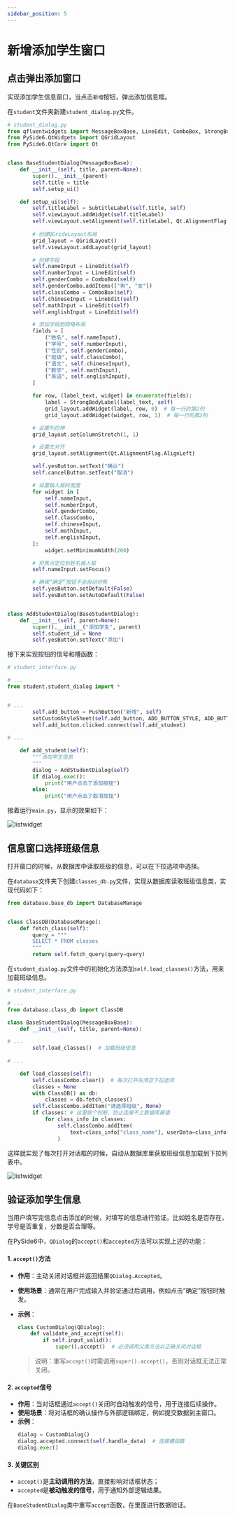 ```yaml
---
sidebar_position: 5
---
```


# 新增添加学生窗口

## 点击弹出添加窗口

实现添加学生信息窗口，当点击`新增`按钮，弹出添加信息框。

在`student`文件夹新建`student_dialog.py`文件。

```python
# student_dialog.py
from qfluentwidgets import MessageBoxBase, LineEdit, ComboBox, StrongBodyLabel, SubtitleLabel
from PySide6.QtWidgets import QGridLayout
from PySide6.QtCore import Qt


class BaseStudentDialog(MessageBoxBase):
    def __init__(self, title, parent=None):
        super().__init__(parent)
        self.title = title
        self.setup_ui()

    def setup_ui(self):
        self.titleLabel = SubtitleLabel(self.title, self)
        self.viewLayout.addWidget(self.titleLabel)
        self.viewLayout.setAlignment(self.titleLabel, Qt.AlignmentFlag.AlignCenter)
        
        # 创建QGrideLayout布局
        grid_layout = QGridLayout()
        self.viewLayout.addLayout(grid_layout)

        # 创建字段
        self.nameInput = LineEdit(self)
        self.numberInput = LineEdit(self)
        self.genderCombo = ComboBox(self)
        self.genderCombo.addItems(["男", "女"])
        self.classCombo = ComboBox(self)
        self.chineseInput = LineEdit(self)
        self.mathInput = LineEdit(self)
        self.englishInput = LineEdit(self)

        # 添加字段到网格布局
        fields = [
            ("姓名", self.nameInput),
            ("学号", self.numberInput),
            ("性别", self.genderCombo),
            ("班级", self.classCombo),
            ("语文", self.chineseInput),
            ("数学", self.mathInput),
            ("英语", self.englishInput),
        ]

        for row, (label_text, widget) in enumerate(fields):
            label = StrongBodyLabel(label_text, self)
            grid_layout.addWidget(label, row, 0)  # 每一行的第2列
            grid_layout.addWidget(widget, row, 1)  # 每一行的第2列

        # 设置列拉伸
        grid_layout.setColumnStretch(1, 1)

        # 设置左对齐
        grid_layout.setAlignment(Qt.AlignmentFlag.AlignLeft)

        self.yesButton.setText("确认")
        self.cancelButton.setText("取消")

        # 设置输入框的宽度
        for widget in [
            self.nameInput,
            self.numberInput,
            self.genderCombo,
            self.classCombo,
            self.chineseInput,
            self.mathInput,
            self.englishInput,
        ]:
            widget.setMinimumWidth(200)

        # 将焦点定位到姓名输入框
        self.nameInput.setFocus()

        # 确保“确定”按钮不会自动对焦
        self.yesButton.setDefault(False)
        self.yesButton.setAutoDefault(False)


class AddStudentDialog(BaseStudentDialog):
    def __init__(self, parent=None):
        super().__init__("添加学生", parent)
        self.student_id = None
        self.yesButton.setText("添加")

```

接下来实现按钮的信号和槽函数：

```python
# student_interface.py

# ...
from student.student_dialog import *


# ...
        self.add_button = PushButton("新增", self)
        setCustomStyleSheet(self.add_button, ADD_BUTTON_STYLE, ADD_BUTTON_STYLE)
        self.add_button.clicked.connect(self.add_student)
        
# ...

    def add_student(self):
        """添加学生信息
        """        
        dialog = AddStudentDialog(self)
        if dialog.exec():
            print("用户点击了添加按钮")
        else:
            print("用户点击了取消按钮")
```

接着运行`main.py`，显示的效果如下：

![listwidget](https://blog-1301697820.cos.ap-guangzhou.myqcloud.com/blog/listwidget.gif)


## 信息窗口选择班级信息

打开窗口的时候，从数据库中读取班级的信息，可以在下拉选项中选择。

在`database`文件夹下创建`classes_db.py`文件，实现从数据库读取班级信息类，实现代码如下：

```python
from database.base_db import DatabaseManage


class ClassDB(DatabaseManage):
    def fetch_class(self):
        query = """
        SELECT * FROM classes
        """
        return self.fetch_query(query=query)

```

在`student_dialog.py`文件中的初始化方法添加`self.load_classes()`方法，用来加载班级信息。

```python
# student_interface.py

# ...
from database.class_db import ClassDB

class BaseStudentDialog(MessageBoxBase):
    def __init__(self, title, parent=None):

# ...
        self.load_classes()  # 加载班级信息
        
# ...

    def load_classes(self):
        self.classCombo.clear()  # 每次打开先清空下拉选项
        classes = None
        with ClassDB() as db:
            classes = db.fetch_classes()
        self.classCombo.addItem("请选择班级", None)
        if classes: # 这里做个判断，防止连接不上数据库报错
            for class_info in classes:
                self.classCombo.addItem(
                    text=class_info["class_name"], userData=class_info["class_id"]
                )
```

这样就实现了每次打开对话框的时候，自动从数据库里获取班级信息加载到下拉列表中。

![listwidget](https://blog-1301697820.cos.ap-guangzhou.myqcloud.com/blog/listwidget.gif)

## 验证添加学生信息

当用户填写完信息点击添加的时候，对填写的信息进行验证。比如姓名是否存在，学号是否重复，分数是否合理等。

在PySide6中，`QDialog`的`accept()`和`accepted`方法可以实现上述的功能：

#### 1. **`accept()`方法**
- **作用**：主动关闭对话框并返回结果`QDialog.Accepted`。
- **使用场景**：通常在用户完成输入并验证通过后调用，例如点击“确定”按钮时触发。
- **示例**：
  
  ```python
  class CustomDialog(QDialog):
      def validate_and_accept(self):
          if self.input_valid():
              super().accept()  # 必须调用父类方法以正确关闭对话框
  ```
  > 说明：重写`accept()`时需调用`super().accept()`，否则对话框无法正常关闭。

#### 2. **`accepted`信号**
- **作用**：当对话框通过`accept()`关闭时自动触发的信号，用于连接后续操作。
- **使用场景**：将对话框的确认操作与外部逻辑绑定，例如提交数据到主窗口。
- **示例**：
  ```python
  dialog = CustomDialog()
  dialog.accepted.connect(self.handle_data)  # 连接槽函数
  dialog.exec()
  ```

#### 3. **关键区别**
- `accept()`是**主动调用的方法**，直接影响对话框状态；
- `accepted`是**被动触发的信号**，用于通知外部逻辑结果。

在`BaseStudentDialog`类中重写`accept`函数，在里面进行数据验证。

